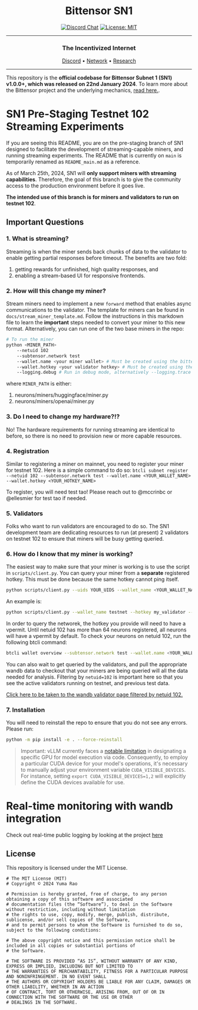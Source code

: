 
<div align="center">

# **Bittensor SN1** <!-- omit in toc -->
[![Discord Chat](https://img.shields.io/discord/308323056592486420.svg)](https://discord.gg/bittensor)
[![License: MIT](https://img.shields.io/badge/License-MIT-yellow.svg)](https://opensource.org/licenses/MIT) 

---

### The Incentivized Internet <!-- omit in toc -->

[Discord](https://discord.gg/bittensor) • [Network](https://taostats.io/) • [Research](https://bittensor.com/whitepaper)

</div>

---

This repository is the **official codebase for Bittensor Subnet 1 (SN1) v1.0.0+, which was released on 22nd January 2024**. To learn more about the Bittensor project and the underlying mechanics, [read here.](https://docs.bittensor.com/).

# SN1 Pre-Staging Testnet 102 Streaming Experiments
If you are seeing this README, you are on the pre-staging branch of SN1 designed to facilitate the development of streaming-capable miners, and running streaming experiments. The README that is currently on `main` is temporarily renamed as `README_main.md` as a reference. 

As of March 25th, 2024, SN1 will **only support miners with streaming capabilities**. Therefore, the goal of this branch is to give the community access to the production environment before it goes live. 

**The intended use of this branch is for miners and validators to run on testnet 102**. 

## Important Questions

### 1. What is streaming? 
Streaming is when the miner sends back chunks of data to the validator to enable getting partial responses before timeout. The benefits are two fold:
1. getting rewards for unfinished, high quality responses, and
2. enabling a stream-based UI for responsive frontends. 

### 2. How will this change my miner? 
Stream miners need to implement a new `forward` method that enables async communications to the validator. The template for miners can be found in `docs/stream_miner_template.md`. Follow the instructions in this markdown file to learn the **important** steps needed to convert your miner to this new format. Alternatively, you can run one of the two base miners in the repo: 

```bash
# To run the miner
python <MINER_PATH>
    --netuid 102
    --subtensor.network test
    --wallet.name <your miner wallet> # Must be created using the bittensor-cli
    --wallet.hotkey <your validator hotkey> # Must be created using the bittensor-cli
    --logging.debug # Run in debug mode, alternatively --logging.trace for trace mode
```
where `MINER_PATH` is either: 
1. neurons/miners/huggingface/miner.py
2. neurons/miners/openai/miner.py

### 3. Do I need to change my hardware?!? 
No! The hardware requirements for running streaming are identical to before, so there is no need to provision new or more capable resources. 

### 4. Registration 
Similar to registering a miner on mainnet, you need to register your miner for testnet 102. Here is a simple command to do so: 
`btcli subnet register --netuid 102 --subtensor.network test --wallet.name <YOUR_WALLET_NAME> --wallet.hotkey <YOUR_HOTKEY_NAME>`

To register, you will need test tao! Please reach out to @mccrinbc or @ellesmier for test tao if needed. 

### 5. Validators
Folks who want to run validators are encouraged to do so. The SN1 development team are dedicating resources to run (at present) 2 validators on testnet 102 to ensure that miners will be busy getting queried. 

### 6. How do I know that my miner is working? 
The easiest way to make sure that your miner is working is to use the script in `scripts/client.py`. You can query your miner from a **separate** registered hotkey. This must be done because the same hotkey cannot ping itself. 

```bash
python scripts/client.py --uids YOUR_UIDS --wallet_name <YOUR_WALLET_NAME> --hotkey <YOUR_DIFFERENT_HOTKEY> --message "WHATEVER MESSAGE YOU WANT TO SEND"
```

An example is:
```bash
python scripts/client.py --wallet_name testnet --hotkey my_validator --message "Write me a 500 word essay about albert einstein" --uids 1 2
```

In order to query the networek, the hotkey you provide will need to have a vpermit. Until netuid 102 has more than 64 neurons registered, all neurons will have a vpermit by default. To check your neurons on netuid 102, run the following btcli command: 

```bash
btcli wallet overview --subtensor.network test --wallet.name <YOUR_WALLET_NAME> 
```

You can also wait to get queried by the validators, and pull the appropriate wandb data to checkout that your miners are being queried will all the data needed for analysis. Filtering by `netuid=102` is important here so that you see the active validators running on testnet, and previous test data. 

[Click here to be taken to the wandb validator page filtered by netuid 102.](https://wandb.ai/opentensor-dev/alpha-validators?nw=nwusermccrinbcsl) 

### 7. Installation
You will need to reinstall the repo to ensure that you do not see any errors. Please run:
```bash
python -m pip install -e . --force-reinstall
```

> Important: vLLM currently faces a [notable limitation](https://github.com/vllm-project/vllm/issues/3012) in designating a specific GPU for model execution via code. Consequently, to employ a particular CUDA device for your model's operations, it's necessary to manually adjust your environment variable `CUDA_VISIBLE_DEVICES`. For instance, setting `export CUDA_VISIBLE_DEVICES=1,2` will explicitly define the CUDA devices available for use.

# Real-time monitoring with wandb integration

Check out real-time public logging by looking at the project [here](https://wandb.ai/opentensor-dev/alpha-validators)

## License
This repository is licensed under the MIT License.
```text
# The MIT License (MIT)
# Copyright © 2024 Yuma Rao

# Permission is hereby granted, free of charge, to any person obtaining a copy of this software and associated
# documentation files (the “Software”), to deal in the Software without restriction, including without limitation
# the rights to use, copy, modify, merge, publish, distribute, sublicense, and/or sell copies of the Software,
# and to permit persons to whom the Software is furnished to do so, subject to the following conditions:

# The above copyright notice and this permission notice shall be included in all copies or substantial portions of
# the Software.

# THE SOFTWARE IS PROVIDED “AS IS”, WITHOUT WARRANTY OF ANY KIND, EXPRESS OR IMPLIED, INCLUDING BUT NOT LIMITED TO
# THE WARRANTIES OF MERCHANTABILITY, FITNESS FOR A PARTICULAR PURPOSE AND NONINFRINGEMENT. IN NO EVENT SHALL
# THE AUTHORS OR COPYRIGHT HOLDERS BE LIABLE FOR ANY CLAIM, DAMAGES OR OTHER LIABILITY, WHETHER IN AN ACTION
# OF CONTRACT, TORT OR OTHERWISE, ARISING FROM, OUT OF OR IN CONNECTION WITH THE SOFTWARE OR THE USE OR OTHER
# DEALINGS IN THE SOFTWARE.
```
